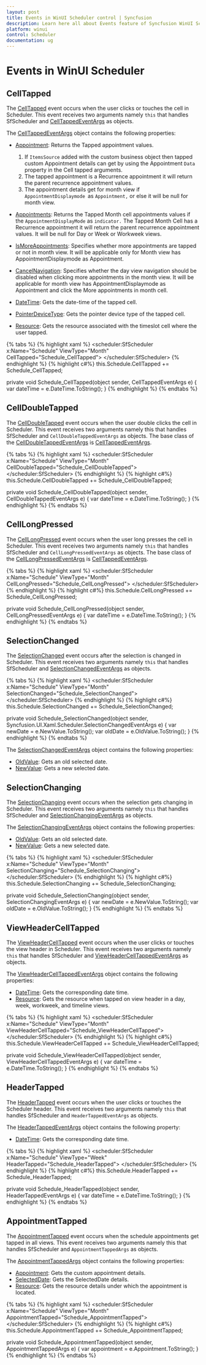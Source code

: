 ```yaml
---
layout: post
title: Events in WinUI Scheduler control | Syncfusion
description: Learn here all about Events feature of Syncfusion WinUI Scheduler(SfScheduler) control with celltapped and more.
platform: winui
control: Scheduler
documentation: ug
---
```


# Events in WinUI Scheduler

## CellTapped

The [CellTapped](https://help.syncfusion.com/cr/winui/Syncfusion.UI.Xaml.Scheduler.SfScheduler.html#Syncfusion_UI_Xaml_Scheduler_SfScheduler_CellTapped) event occurs when the user clicks or touches the cell in Scheduler. This event receives two arguments namely `this` that handles SfScheduler and [CellTappedEventArgs](https://help.syncfusion.com/cr/winui/Syncfusion.UI.Xaml.Scheduler.CellTappedEventArgs.html) as objects.

The [CellTappedEventArgs](https://help.syncfusion.com/cr/winui/Syncfusion.UI.Xaml.Scheduler.CellTappedEventArgs.html) object contains the following properties:

* [Appointment](https://help.syncfusion.com/cr/winui/Syncfusion.UI.Xaml.Scheduler.CellTappedEventArgs.html#Syncfusion_UI_Xaml_Scheduler_CellTappedEventArgs_Appointment): Returns the Tapped appointment values.

    1. If `ItemsSource` added with the custom business object then tapped custom Appointment details can get by using the Appointment `Data` property in the Cell tapped arguments.
    2. The tapped appointment is a Recurrence appointment it will return the parent recurrence appointment values.
    3. The appointment details get for month view if `AppointmentDisplaymode `as `Appointment,` or else it will be null for month view.

* [Appointments](https://help.syncfusion.com/cr/winui/Syncfusion.UI.Xaml.Scheduler.CellTappedEventArgs.html#Syncfusion_UI_Xaml_Scheduler_CellTappedEventArgs_Appointments): Returns the Tapped Month cell appointments values if the `AppointmentDisplayMode` as `indicator.` The Tapped Month Cell has a Recurrence appointment it will return the parent recurrence appointment values. It will be null for Day or Week or Workweek views.   
* [IsMoreAppointments](https://help.syncfusion.com/cr/winui/Syncfusion.UI.Xaml.Scheduler.CellTappedEventArgs.html#Syncfusion_UI_Xaml_Scheduler_CellTappedEventArgs_IsMoreAppointments): Specifies whether more appointments are tapped or not in month view. It will be applicable only for Month view has AppointmentDisplaymode as Appointment. 
* [CancelNavigation](https://help.syncfusion.com/cr/winui/Syncfusion.UI.Xaml.Scheduler.CellTappedEventArgs.html#Syncfusion_UI_Xaml_Scheduler_CellTappedEventArgs_CancelNavigation): Specifies whether the day view navigation should be disabled when clicking more appointments in the month view. It will be applicable for month view has AppointmentDisplaymode as Appointment and click the More appointments in month cell.
* [DateTime](https://help.syncfusion.com/cr/winui/Syncfusion.UI.Xaml.Scheduler.CellTappedEventArgs.html#Syncfusion_UI_Xaml_Scheduler_CellTappedEventArgs_DateTime): Gets the date-time of the tapped cell.
* [PointerDeviceType](https://help.syncfusion.com/cr/winui/Syncfusion.UI.Xaml.Scheduler.CellTappedEventArgs.html#Syncfusion_UI_Xaml_Scheduler_CellTappedEventArgs_PointerDeviceType): Gets the pointer device type of the tapped cell.
* [Resource](https://help.syncfusion.com/cr/winui/Syncfusion.UI.Xaml.Scheduler.CellTappedEventArgs.html#Syncfusion_UI_Xaml_Scheduler_CellTappedEventArgs_Resource): Gets the resource associated with the timeslot cell where the user tapped.

{% tabs %}
{% highlight xaml %}
<scheduler:SfScheduler x:Name="Schedule"
                       ViewType="Month"
                       CellTapped="Schedule_CellTapped">
</scheduler:SfScheduler>
{% endhighlight %}
{% highlight c#%}
this.Schedule.CellTapped += Schedule_CellTapped;

private void Schedule_CellTapped(object sender, CellTappedEventArgs e)
{
    var dateTime = e.DateTime.ToString();
}
{% endhighlight %}
{% endtabs %}

## CellDoubleTapped

The [CellDoubleTapped](https://help.syncfusion.com/cr/winui/Syncfusion.UI.Xaml.Scheduler.SfScheduler.html#Syncfusion_UI_Xaml_Scheduler_SfScheduler_CellDoubleTapped) event occurs when the user double clicks the cell in Scheduler. This event receives two arguments namely this that handles SfScheduler and `CellDoubleTappedEventArgs` as objects. The base class of the [CellDoubleTappedEventArgs](https://help.syncfusion.com/cr/winui/Syncfusion.UI.Xaml.Scheduler.CellDoubleTappedEventArgs.html) is [CellTappedEventArgs](https://help.syncfusion.com/cr/winui/Syncfusion.UI.Xaml.Scheduler.CellTappedEventArgs.html).

{% tabs %}
{% highlight xaml %}
<scheduler:SfScheduler x:Name="Schedule"
                       ViewType="Month"
                       CellDoubleTapped="Schedule_CellDoubleTapped">
</scheduler:SfScheduler>
{% endhighlight %}
{% highlight c#%}
this.Schedule.CellDoubleTapped += Schedule_CellDoubleTapped;

private void Schedule_CellDoubleTapped(object sender, CellDoubleTappedEventArgs e)
{
    var dateTime = e.DateTime.ToString();
}
{% endhighlight %}
{% endtabs %}

## CellLongPressed

The [CellLongPressed](https://help.syncfusion.com/cr/winui/Syncfusion.UI.Xaml.Scheduler.SfScheduler.html#Syncfusion_UI_Xaml_Scheduler_SfScheduler_CellLongPressed) event occurs when the user long presses the cell in Scheduler. This event receives two arguments namely `this` that handles SfScheduler and `CellLongPressedEventArgs` as objects. The base class of the [CellLongPressedEventArgs](https://help.syncfusion.com/cr/winui/Syncfusion.UI.Xaml.Scheduler.CellLongPressedEventArgs.html) is [CellTappedEventArgs](https://help.syncfusion.com/cr/winui/Syncfusion.UI.Xaml.Scheduler.CellTappedEventArgs.html).

{% tabs %}
{% highlight xaml %}
<scheduler:SfScheduler x:Name="Schedule"
                       ViewType="Month"
                       CellLongPressed="Schedule_CellLongPressed">
</scheduler:SfScheduler>
{% endhighlight %}
{% highlight c#%}
this.Schedule.CellLongPressed += Schedule_CellLongPressed;

private void Schedule_CellLongPressed(object sender, CellLongPressedEventArgs e)
{
    var dateTime = e.DateTime.ToString();
}
{% endhighlight %}
{% endtabs %}

## SelectionChanged

The [SelectionChanged](https://help.syncfusion.com/cr/winui/Syncfusion.UI.Xaml.Scheduler.SfScheduler.html#Syncfusion_UI_Xaml_Scheduler_SfScheduler_SelectionChanged) event occurs after the selection is changed in Scheduler. This event receives two arguments namely `this` that handles SfScheduler and [SelectionChangedEventArgs](https://help.syncfusion.com/cr/winui/Syncfusion.UI.Xaml.Scheduler.SelectionChangedEventArgs.html) as objects.

{% tabs %}
{% highlight xaml %}
<scheduler:SfScheduler x:Name="Schedule"
                       ViewType="Month"
                       SelectionChanged="Schedule_SelectionChanged">
</scheduler:SfScheduler>
{% endhighlight %}
{% highlight c#%}
this.Schedule.SelectionChanged += Schedule_SelectionChanged;

private void Schedule_SelectionChanged(object sender, Syncfusion.UI.Xaml.Scheduler.SelectionChangedEventArgs e)
{
    var newDate = e.NewValue.ToString();
    var oldDate = e.OldValue.ToString();
}
{% endhighlight %}
{% endtabs %}

The [SelectionChangedEventArgs](https://help.syncfusion.com/cr/winui/Syncfusion.UI.Xaml.Scheduler.SelectionChangedEventArgs.html) object contains the following properties:

* [OldValue](https://help.syncfusion.com/cr/winui/Syncfusion.UI.Xaml.Scheduler.SelectionChangedEventArgs.html#Syncfusion_UI_Xaml_Scheduler_SelectionChangedEventArgs_OldValue): Gets an old selected date.
* [NewValue](https://help.syncfusion.com/cr/winui/Syncfusion.UI.Xaml.Scheduler.SelectionChangedEventArgs.html#Syncfusion_UI_Xaml_Scheduler_SelectionChangedEventArgs_NewValue): Gets a new selected date.

## SelectionChanging

The [SelectionChanging](https://help.syncfusion.com/cr/winui/Syncfusion.UI.Xaml.Scheduler.SfScheduler.html#Syncfusion_UI_Xaml_Scheduler_SfScheduler_SelectionChanging) event occurs when the selection gets changing in Scheduler. This event receives two arguments namely `this` that handles SfScheduler and [SelectionChangingEventArgs](https://help.syncfusion.com/cr/winui/Syncfusion.UI.Xaml.Scheduler.SelectionChangingEventArgs.html) as objects.

The [SelectionChangingEventArgs](https://help.syncfusion.com/cr/winui/Syncfusion.UI.Xaml.Scheduler.SelectionChangingEventArgs.html) object contains the following properties:

* [OldValue](https://help.syncfusion.com/cr/winui/Syncfusion.UI.Xaml.Scheduler.SelectionChangingEventArgs.html#Syncfusion_UI_Xaml_Scheduler_SelectionChangingEventArgs_OldValue): Gets an old selected date.
* [NewValue](https://help.syncfusion.com/cr/winui/Syncfusion.UI.Xaml.Scheduler.SelectionChangingEventArgs.html#Syncfusion_UI_Xaml_Scheduler_SelectionChangingEventArgs_NewValue): Gets a new selected date.

{% tabs %}
{% highlight xaml %}
<scheduler:SfScheduler x:Name="Schedule"
                       ViewType="Month"
                       SelectionChanging="Schedule_SelectionChanging">
</scheduler:SfScheduler>
{% endhighlight %}
{% highlight c#%}
this.Schedule.SelectionChanging += Schedule_SelectionChanging;

private void Schedule_SelectionChanging(object sender, SelectionChangingEventArgs e)
{
    var newDate = e.NewValue.ToString();
    var oldDate = e.OldValue.ToString();
}
{% endhighlight %}
{% endtabs %}

## ViewHeaderCellTapped

The [ViewHeaderCellTapped](https://help.syncfusion.com/cr/winui/Syncfusion.UI.Xaml.Scheduler.SfScheduler.html#Syncfusion_UI_Xaml_Scheduler_SfScheduler_ViewHeaderCellTapped) event occurs when the user clicks or touches the view header in Scheduler. This event receives two arguments namely `this` that handles SfScheduler and [ViewHeaderCellTappedEventArgs](https://help.syncfusion.com/cr/winui/Syncfusion.UI.Xaml.Scheduler.ViewHeaderCellTappedEventArgs.html) as objects.

The [ViewHeaderCellTappedEventArgs](https://help.syncfusion.com/cr/winui/Syncfusion.UI.Xaml.Scheduler.ViewHeaderCellTappedEventArgs.html) object contains the following properties:

* [DateTime](https://help.syncfusion.com/cr/winui/Syncfusion.UI.Xaml.Scheduler.ViewHeaderCellTappedEventArgs.html#Syncfusion_UI_Xaml_Scheduler_ViewHeaderCellTappedEventArgs_DateTime): Gets the corresponding date time.
* [Resource](https://help.syncfusion.com/cr/winui/Syncfusion.UI.Xaml.Scheduler.ViewHeaderCellTappedEventArgs.html#Syncfusion_UI_Xaml_Scheduler_ViewHeaderCellTappedEventArgs_Resource): Gets the resource when tapped on view header in a day, week, workweek, and timeline views.

{% tabs %}
{% highlight xaml %}
<scheduler:SfScheduler x:Name="Schedule"
                       ViewType="Month"
                       ViewHeaderCellTapped="Schedule_ViewHeaderCellTapped">
</scheduler:SfScheduler>
{% endhighlight %}
{% highlight c#%}
this.Schedule.ViewHeaderCellTapped += Schedule_ViewHeaderCellTapped;

private void Schedule_ViewHeaderCellTapped(object sender, ViewHeaderCellTappedEventArgs e)
{
    var dateTime = e.DateTime.ToString();
}
{% endhighlight %}
{% endtabs %}

## HeaderTapped

The [HeaderTapped](https://help.syncfusion.com/cr/winui/Syncfusion.UI.Xaml.Scheduler.SfScheduler.html#Syncfusion_UI_Xaml_Scheduler_SfScheduler_HeaderTapped) event occurs when the user clicks or touches the Scheduler header. This event receives two arguments namely `this` that handles SfScheduler and `HeaderTappedEventArgs` as objects.

The [HeaderTappedEventArgs](https://help.syncfusion.com/cr/winui/Syncfusion.UI.Xaml.Scheduler.HeaderTappedEventArgs.html) object contains the following property:

* [DateTime](https://help.syncfusion.com/cr/winui/Syncfusion.UI.Xaml.Scheduler.HeaderTappedEventArgs.html#Syncfusion_UI_Xaml_Scheduler_HeaderTappedEventArgs_DateTime): Gets the corresponding date time.

{% tabs %}
{% highlight xaml %}
<scheduler:SfScheduler x:Name="Schedule"
                       ViewType="Week"
                       HeaderTapped="Schedule_HeaderTapped">
</scheduler:SfScheduler>
{% endhighlight %}
{% highlight c#%}
this.Schedule.HeaderTapped += Schedule_HeaderTapped;

private void Schedule_HeaderTapped(object sender, HeaderTappedEventArgs e)
{
    var dateTime = e.DateTime.ToString();
}
{% endhighlight %}
{% endtabs %}

## AppointmentTapped

The [AppointmentTapped](https://help.syncfusion.com/cr/winui/Syncfusion.UI.Xaml.Scheduler.SfScheduler.html#Syncfusion_UI_Xaml_Scheduler_SfScheduler_AppointmentTapped) event occurs when the schedule appointments get tapped in all views. This event receives two arguments namely this that handles SfScheduler and `AppointmentTappedArgs` as objects.

The [AppointmentTappedArgs](https://help.syncfusion.com/cr/winui/Syncfusion.UI.Xaml.Scheduler.AppointmentTappedArgs.html) object contains the following properties:

* [Appointment](https://help.syncfusion.com/cr/winui/Syncfusion.UI.Xaml.Scheduler.AppointmentTappedArgs.html#Syncfusion_UI_Xaml_Scheduler_AppointmentTappedArgs_Appointment): Gets the custom appointment details.
* [SelectedDate](https://help.syncfusion.com/cr/winui/Syncfusion.UI.Xaml.Scheduler.AppointmentTappedArgs.html#Syncfusion_UI_Xaml_Scheduler_AppointmentTappedArgs_SelectedDate): Gets the SelectedDate details.
* [Resource](https://help.syncfusion.com/cr/winui/Syncfusion.UI.Xaml.Scheduler.AppointmentTappedArgs.html#Syncfusion_UI_Xaml_Scheduler_AppointmentTappedArgs_Resource): Gets the resource details under which the appointment is located.

{% tabs %}
{% highlight xaml %}
<scheduler:SfScheduler x:Name="Schedule" 
                       ViewType="Month"
                       AppointmentTapped="Schedule_AppointmentTapped">
</scheduler:SfScheduler>
{% endhighlight %}
{% highlight c#%}
this.Schedule.AppointmentTapped += Schedule_AppointmentTapped;

private void Schedule_AppointmentTapped(object sender, AppointmentTappedArgs e)
{
    var appointment = e.Appointment.ToString();
}
{% endhighlight %}
{% endtabs %}
